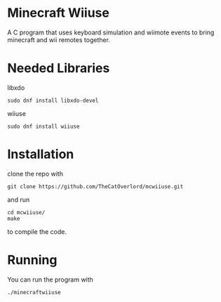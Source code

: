 # Minecraft Wiiuse
A C program that uses keyboard simulation and wiimote events to bring minecraft and wii remotes together.

# Needed Libraries
libxdo
```
sudo dnf install libxdo-devel
```
wiiuse
```
sudo dnf install wiiuse
```
# Installation
clone the repo with
```
git clone https://github.com/TheCatOverlord/mcwiiuse.git
```
and run
```
cd mcwiiuse/
make
```
to compile the code.
# Running
You can run the program with
```
./minecraftwiiuse
```
